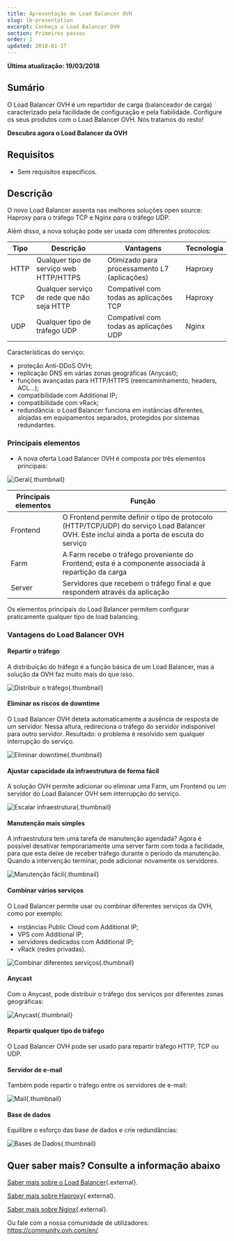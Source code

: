 ```yaml
---
title: Apresentação do Load Balancer OVH
slug: lb-presentation
excerpt: Conheça o Load Balancer OVH
section: Primeiros passos
order: 1
updated: 2018-01-17
---
```


**Última atualização: 19/03/2018**

## Sumário

O Load Balancer OVH é um repartidor de carga (balanceador de carga) caracterizado pela facilidade de configuração e pela fiabilidade. Configure os seus produtos com o Load Balancer OVH. Nós tratamos do resto!

**Descubra agora o Load Balancer da OVH**

## Requisitos

- Sem requisitos específicos.


## Descrição

 
O novo Load Balancer assenta nas melhores soluções open source: Haproxy para o tráfego TCP e Nginx para o tráfego UDP.

 Além disso, a nova solução pode ser usada com diferentes protocolos:

|Tipo|Descrição|Vantagens|Tecnologia|
|---|---|---|---|
|HTTP|Qualquer tipo de serviço web HTTP/HTTPS|Otimizado para processamento L7 (aplicações)|Haproxy|
|TCP|Qualquer serviço de rede que não seja HTTP|Compatível com todas as aplicações TCP|Haproxy|
|UDP|Qualquer tipo de tráfego UDP|Compatível com todas as aplicações UDP|Nginx|

Características do serviço:

- proteção Anti-DDoS OVH;
 - replicação DNS em várias zonas geográficas (Anycast);
 - funções avançadas para HTTP/HTTPS (reencaminhamento, headers, ACL...);
 - compatibilidade com Additional IP;
 - compatibilidade com vRack;
 - redundância: o Load Balancer funciona em instâncias diferentes, alojadas em equipamentos separados, protegidos por sistemas redundantes.

### Principais elementos

- A nova oferta Load Balancer OVH é composta por três elementos principais:

![Geral](images/diag_gen.png){.thumbnail}

|Principais elementos|Função|
|---|---|
|Frontend|O Frontend permite definir o tipo de protocolo (HTTP/TCP/UDP) do serviço Load Balancer OVH. Este inclui ainda a porta de escuta do serviço|
|Farm|A Farm recebe o tráfego proveniente do Frontend; esta é a componente associada à repartição da carga|
|Server|Servidores que recebem o tráfego final e que respondem através da aplicação|

Os elementos principais do Load Balancer permitem configurar praticamente qualquer tipo de load balancing.


### Vantagens do Load Balancer OVH

#### Repartir o tráfego

A distribuição do tráfego é a função básica de um Load Balancer, mas a solução da OVH faz muito mais do que isso.

![Distribuir o tráfego](images/distribute_load.png){.thumbnail}

#### Eliminar os riscos de downtime

O Load Balancer OVH deteta automaticamente a ausência de resposta de um servidor. Nessa altura, redireciona o tráfego do servidor indisponível para outro servidor. Resultado: o problema é resolvido sem qualquer interrupção do serviço.

![Eliminar downtime](images/eliminate_downtimes.png){.thumbnail}

#### Ajustar capacidade da infraestrutura de forma fácil

A solução OVH permite adicionar ou eliminar uma Farm, um Frontend ou um servidor do Load Balancer OVH sem interrupção do serviço.

![Escalar infraestrutura](images/facilitate_maintenance.png){.thumbnail}


#### Manutenção mais simples

A infraestrutura tem uma tarefa de manutenção agendada? Agora é possível desativar temporariamente uma server farm com toda a facilidade, para que esta deixe de receber tráfego durante o período da manutenção. Quando a intervenção terminar, pode adicionar novamente os servidores.

![Manutenção fácil](images/scale_easily.png){.thumbnail}


#### Combinar vários serviços

O Load Balancer permite usar ou combinar diferentes serviços da OVH, como por exemplo:

- instâncias Public Cloud com Additional IP;
- VPS com Additional IP;
- servidores dedicados com Additional IP;
- vRack (redes privadas).

![Combinar diferentes serviços](images/mix_and_match.png){.thumbnail}

#### Anycast

Com o Anycast, pode distribuir o tráfego dos serviços por diferentes zonas geográficas:

![Anycast](images/anycast.png){.thumbnail}


#### Repartir qualquer tipo de tráfego

O Load Balancer OVH pode ser usado para repartir tráfego HTTP, TCP ou UDP. 


#### Servidor de e-mail

Também pode repartir o tráfego entre os servidores de e-mail:

![Mail](images/mail.png){.thumbnail}


#### Base de dados

Equilibre o esforço das base de dados e crie redundâncias:

![Bases de Dados](images/database.png){.thumbnail}


## Quer saber mais? Consulte a informação abaixo

[Saber mais sobre o Load Balancer](https://pt.wikipedia.org/wiki/Balanceamento_de_carga){.external}.

[Saber mais sobre Haproxy](http://www.haproxy.org/#desc){.external}.

[Saber mais sobre Nginx](https://pt.wikipedia.org/wiki/Nginx){.external}.

Ou fale com a nossa comunidade de utilizadores: <https://community.ovh.com/en/>.